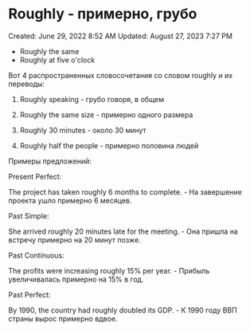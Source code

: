 # Roughly - примерно, грубо

Created: June 29, 2022 8:52 AM
Updated: August 27, 2023 7:27 PM

- Roughly the same
- Roughly at five o'clock

Вот 4 распространенных словосочетания со словом roughly и их переводы:

1. Roughly speaking - грубо говоря, в общем

2. Roughly the same size - примерно одного размера

3. Roughly 30 minutes - около 30 минут

4. Roughly half the people - примерно половина людей

Примеры предложений:

Present Perfect:

The project has taken roughly 6 months to complete. - На завершение проекта ушло примерно 6 месяцев.

Past Simple:

She arrived roughly 20 minutes late for the meeting. - Она пришла на встречу примерно на 20 минут позже.

Past Continuous:

The profits were increasing roughly 15% per year. - Прибыль увеличивалась примерно на 15% в год.

Past Perfect:

By 1990, the country had roughly doubled its GDP. - К 1990 году ВВП страны вырос примерно вдвое.